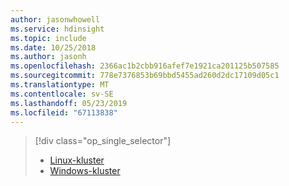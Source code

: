 ```yaml
---
author: jasonwhowell
ms.service: hdinsight
ms.topic: include
ms.date: 10/25/2018
ms.author: jasonh
ms.openlocfilehash: 2366ac1b2cbb916afef7e1921ca201125b507585
ms.sourcegitcommit: 778e7376853b69bbd5455ad260d2dc17109d05c1
ms.translationtype: MT
ms.contentlocale: sv-SE
ms.lasthandoff: 05/23/2019
ms.locfileid: "67113838"
---
```

> [!div class="op_single_selector"]
> * [Linux-kluster](../articles/hdinsight/hadoop/apache-hadoop-run-samples-linux.md)
> * [Windows-kluster](../articles/hdinsight/hdinsight-run-samples.md)
> 
> 

